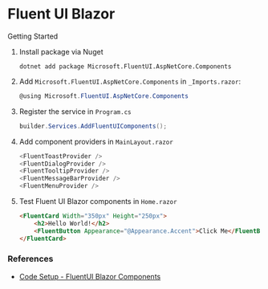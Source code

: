 # Fluent UI Blazor

Getting Started

1. Install package via Nuget

    ```
    dotnet add package Microsoft.FluentUI.AspNetCore.Components
    ```

2. Add `Microsoft.FluentUI.AspNetCore.Components` in `_Imports.razor`:

    ```c#
    @using Microsoft.FluentUI.AspNetCore.Components
    ```

3. Register the service in `Program.cs`

    ```c#
    builder.Services.AddFluentUIComponents();
    ```

4. Add component providers in `MainLayout.razor`

    ```c#
    <FluentToastProvider />
    <FluentDialogProvider />
    <FluentTooltipProvider />
    <FluentMessageBarProvider />
    <FluentMenuProvider />
    ```

5. Test Fluent UI Blazor components in `Home.razor`

    ```html
    <FluentCard Width="350px" Height="250px">
        <h2>Hello World!</h2>
        <FluentButton Appearance="@Appearance.Accent">Click Me</FluentButton>
    </FluentCard>
    ```


### References
- [Code Setup - FluentUI Blazor Components](https://www.fluentui-blazor.net/CodeSetup)
